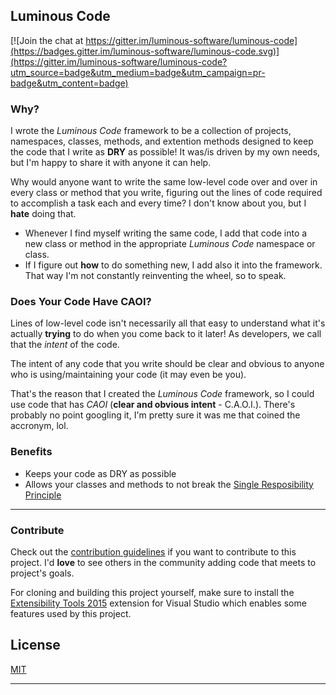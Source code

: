 ## Luminous Code

[![Join the chat at https://gitter.im/luminous-software/luminous-code](https://badges.gitter.im/luminous-software/luminous-code.svg)](https://gitter.im/luminous-software/luminous-code?utm_source=badge&utm_medium=badge&utm_campaign=pr-badge&utm_content=badge)

### Why?
I wrote the *Luminous Code* framework to be a collection of projects, namespaces, classes, 
methods, and extention methods designed to keep the code that I write as
**DRY** as possible! It was/is driven by my own needs, but I'm happy to share it with anyone it can help.

Why would anyone want to write the same low-level code over and over in every class or method that you write,
figuring out the lines of code required to accomplish a task each and every time?
I don't know about you, but I **hate** doing that.

* Whenever I find myself writing the same code, I add that code into a new class or
method in the appropriate *Luminous Code* namespace or class.
* If I figure out **how** to do something new, I add also it into the framework.
That way I'm not constantly reinventing the wheel, so to speak.

### Does Your Code Have CAOI?
Lines of low-level code isn't necessarily all that easy to understand what it's actually
**trying** to do when you come back to it later! As developers, we call that the *intent* of the code.

The intent of any code that you write should be clear
and obvious to anyone who is using/maintaining your code (it may even be you). 

That's the reason that I created the *Luminous Code* framework, so I could use code that has *CAOI*
(**clear and obvious intent** - C.A.O.I.).
There's probably no point googling it, I'm pretty sure it was me that coined the accronym, lol. 

### Benefits

* Keeps your code as DRY as possible
* Allows your classes and methods to not break the
[Single Resposibility Principle](https://en.wikipedia.org/wiki/Single_responsibility_principle)

---

### Contribute

Check out the [contribution guidelines](./.github/CONTRIBUTING.md)
if you want to contribute to this project. I'd **love** to see others in the community adding
code that meets to project's goals.

For cloning and building this project yourself, make sure
to install the
[Extensibility Tools 2015](https://visualstudiogallery.msdn.microsoft.com/ab39a092-1343-46e2-b0f1-6a3f91155aa6)
extension for Visual Studio which enables some features
used by this project.

## License
[MIT](LICENSE)

---
